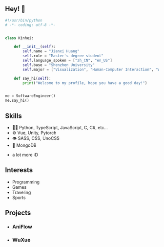 <!--
**BENIMALS9/BENIMALS9** is a ✨ _special_ ✨ repository because its `README.md` (this file) appears on your GitHub profile.

Here are some ideas to get you started:

- 🔭 I’m currently working on ...
- 🌱 I’m currently learning ...
- 👯 I’m looking to collaborate on ...
- 🤔 I’m looking for help with ...
- 💬 Ask me about ...
- 📫 How to reach me: ...
- 😄 Pronouns: ...
- ⚡ Fun fact: ...
-->

## Hey! 👋
```python
#!/usr/bin/python
# -*- coding: utf-8 -*-


class Kinhei:

    def __init__(self):
        self.name = "Jianxi Huang"
        self.role = "Master's degree student"
        self.language_spoken = ["zh_CN", "en_US"]
        self.base = "Shenzhen University"
        self.major = ["Visualization", "Human-Computer Interaction", "Artificial Intelligence"]

    def say_hi(self):
        print("Welcome to my profile, hope you have a good day!")


me = SoftwareEngineer()
me.say_hi()
```

## Skills
- 👨‍💻 Python, TypeScript, JavaScript, C, C#, etc...
- ⚙️ Vue, Unity, Pytorch
- 👁️ SASS, CSS, UnoCSS
- 💽 MongoDB
+ a lot more :D

## Interests
- Programming
- Games
- Traveling
- Sports

## Projects
- ### AniFlow


- ### WuXue




